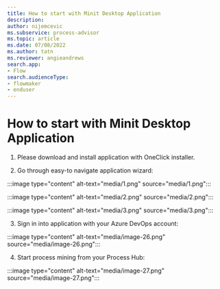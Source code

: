 ```yaml
---
title: How to start with Minit Desktop Application
description:
author: nijemcevic
ms.subservice: process-advisor
ms.topic: article
ms.date: 07/08/2022
ms.author: tatn
ms.reviewer: angieandrews
search.app:
- Flow
search.audienceType:
- flowmaker
- enduser
---
```


# How to start with Minit Desktop Application

1. Please download and install application with OneClick installer.

1. Go through easy-to navigate application wizard:

:::image type="content" alt-text="media/1.png" source="media/1.png":::

:::image type="content" alt-text="media/2.png" source="media/2.png":::

:::image type="content" alt-text="media/3.png" source="media/3.png":::

3. Sign in into application with your Azure DevOps account:

:::image type="content" alt-text="media/image-26.png" source="media/image-26.png":::

4. Start process mining from your Process Hub:

:::image type="content" alt-text="media/image-27.png" source="media/image-27.png":::


